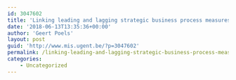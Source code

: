 ```yaml
---
id: 3047602
title: 'Linking leading and lagging strategic business process measures'
date: '2018-06-13T13:35:36+00:00'
author: 'Geert Poels'
layout: post
guid: 'http://www.mis.ugent.be/?p=3047602'
permalink: /linking-leading-and-lagging-strategic-business-process-measures/
categories:
    - Uncategorized
---
```


